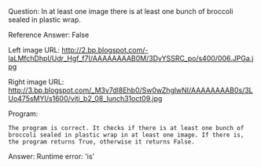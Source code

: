 Question: In at least one image there is at least one bunch of broccoli sealed in plastic wrap.

Reference Answer: False

Left image URL: http://2.bp.blogspot.com/-laLMfchDhpI/Udr_Hgf_f7I/AAAAAAAAB0M/3DvYSSRC_po/s400/006.JPGa.jpg

Right image URL: http://3.bp.blogspot.com/_M3v7dl8Ehb0/Sw0wZhglwNI/AAAAAAAAB0s/3LUo475sMYI/s1600/viti_b2_08_lunch31oct09.jpg

Program:

```
The program is correct. It checks if there is at least one bunch of broccoli sealed in plastic wrap in at least one image. If there is, the program returns True, otherwise it returns False.
```
Answer: Runtime error: 'is'

